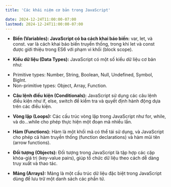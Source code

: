 ```yaml
---
title: 'Các khái niệm cơ bản trong JavaScript'

date: 2024-12-24T11:00:00-07:00
lastmod: 2024-12-24T11:00:00-07:00
---
```


- **Biến (Variables): JavaScript có ba cách khai báo biến:** var, let, và const. var là cách khai báo biến truyền thống, trong khi let và const được giới thiệu trong ES6 với phạm vi khối (block scope).

- **Kiểu dữ liệu (Data Types):** JavaScript có một số kiểu dữ liệu cơ bản như:

+ Primitive types: Number, String, Boolean, Null, Undefined, Symbol, BigInt.
+ Non-primitive types: Object, Array, Function.
- **Câu lệnh điều kiện (Conditionals):** JavaScript sử dụng các câu lệnh điều kiện như if, else, switch để kiểm tra và quyết định hành động dựa trên các điều kiện.

- **Vòng lặp (Loops):** Các cấu trúc vòng lặp trong JavaScript như for, while, và do...while cho phép thực hiện một đoạn mã nhiều lần.

- **Hàm (Functions):** Hàm là một khối mã có thể tái sử dụng, và JavaScript cho phép cả hàm truyền thống (function declarations) và hàm mũi tên (arrow functions).

- **Đối tượng (Objects):** Đối tượng trong JavaScript là tập hợp các cặp khóa-giá trị (key-value pairs), giúp tổ chức dữ liệu theo cách dễ dàng truy xuất và thao tác.

- **Mảng (Arrays):**     Mảng là một cấu trúc dữ liệu đặc biệt trong JavaScript dùng để lưu trữ một danh sách các phần tử.